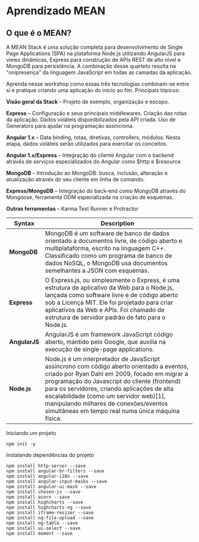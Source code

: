 # Aprendizado MEAN

## O que é o MEAN?

A MEAN Stack é uma solução completa para desenvolvimento de Single Page Applications (SPA) na plataforma Node.js utilizando AngularJS para views dinâmicas, Express para construção de APIs REST de alto nível e MongoDB para persistência. A combinação desse quarteto resulta na "onipresença" da linguagem JavaScript em todas as camadas da aplicação.

Aprenda nesse workshop como essas três tecnologias combinam-se entre si e pratique criando uma aplicação do início ao fim. Principais tópicos:​

**Visão geral da Stack** – Projeto de exemplo, organização e escopo.

**Express** – Configuração e seus principais middlewares. Criação das rotas da aplicação. Dados voláteis disponibilizados pela API criada. Uso de Generators para ajudar na programação assíncrona.

**Angular 1.x** – Data binding, rotas, diretivas, controllers, módulos. Nesta etapa, dados voláteis serão utilizados para exercitar os conceitos.

**Angular 1.x/Express** – Integração do cliente Angular com o backend através de serviços especializados do Angular como $http e $resource

**MongoDB** – Introdução ao MongoDB: busca, inclusão, alteração e atualização através do seu cliente em linha de comando.

**Express/MongoDB** – Integração do back-end como MongoDB através do Mongoose, ferramenta ODM especializada na criação de esquemas.

**Outras ferramentas** – Karma Test Runner e Protractor​


| Syntax      | Description |
| ----------- | ----------- |
| **MongoDB**       | MongoDB é um software de banco de dados orientado a documentos livre, de código aberto e multiplataforma, escrito na linguagem C++. Classificado como um programa de banco de dados NoSQL, o MongoDB usa documentos semelhantes a JSON com esquemas.       |
| **Express**       | O Express.js, ou simplesmente o Express, é uma estrutura de aplicativo da Web para o Node.js, lançada como software livre e de código aberto sob a Licença MIT. Ele foi projetado para criar aplicativos da Web e APIs. Foi chamado de estrutura de servidor padrão de fato para o Node.js.        |
| **AngularJS**     | AngularJS é um framework JavaScript código aberto, mantido pelo Google, que auxilia na execução de single-page applications.        |
| **Node.js**       | Node.js é um interpretador de JavaScript assíncrono com código aberto orientado a eventos, criado por Ryan Dahl em 2009, focado em migrar a programação do Javascript do cliente (frontend) para os servidores, criando aplicações de alta escalabilidade (como um servidor web)[1], manipulando milhares de conexões/eventos simultâneas em tempo real numa única máquina física.        |


Iniciando um projeto

```
npm init -y
```


Instalando dependências do projeto

```
npm install http-server --save
npm install angular-br-filters --save
npm install angular-i18n --save
npm install angular-input-masks --save
npm install angular-ui-mask --save
npm install chosen-js --save
npm install acorn --save
npm install highcharts --save
npm install highcharts-ng --save
npm install iframe-resizer --save
npm install ng-file-upload --save
npm install ng-table --save
npm install ui-select --save
npm install moment --save
```
